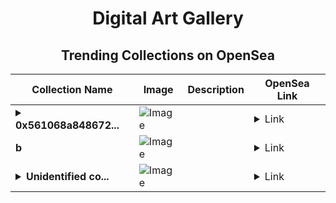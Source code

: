 <div align="center">

# Digital Art Gallery

## Trending Collections on OpenSea

| Collection Name                       | Image                                                                                     | Description                       | OpenSea Link                                                                                          |
|---------------------------------------|-------------------------------------------------------------------------------------------|-----------------------------------|--------------------------------------------------------------------------------------------------------|
| **<details><summary>0x561068a848672...</summary>0x561068a848672cc95c51df74793ab61db1aa0092</details>** | ![Image](https://i.seadn.io/s/raw/files/0120dbe70465f91ae019e541cba50a56.jpg?w=500&auto=format?w=200&auto=format) |  | <details><summary>Link</summary>[0x561068a848672cc95c51df74793ab61db1aa0092](https://opensea.io/collection/0x561068a848672cc95c51df74793ab61db1aa0092)</details> |
| **b** | ![Image](https://i.seadn.io/s/raw/files/d2444d4a22b8d7f8f8604e9029550488.jpg?w=500&auto=format?w=200&auto=format) |  | <details><summary>Link</summary>[b](https://opensea.io/collection/b-7887)</details> |
| **<details><summary>Unidentified co...</summary>Unidentified contract 8c54cfcc-a411-49a4-af8e-48dc2e254a1d</details>** | ![Image](https://i.seadn.io/s/raw/files/a837708742ad8afcb35eb60ba787976d.jpg?w=500&auto=format?w=200&auto=format) |  | <details><summary>Link</summary>[Unidentified contract 8c54cfcc-a411-49a4-af8e-48dc2e254a1d](https://opensea.io/collection/unidentified-contract-8c54cfcc-a411-49a4-af8e-48dc)</details> |

</div>